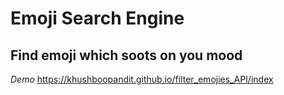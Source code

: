 # Emoji Search Engine
## Find emoji which soots on you mood
*Demo*
https://khushboopandit.github.io/filter_emojies_API/index
